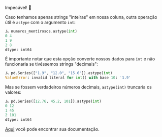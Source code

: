 Impecável! 👏

Caso tenhamos apenas strings "inteiras" em nossa coluna, outra operação útil é `astype` com o argumento `int`:

```python
ム numeros_mentirosos.astype(int)
0 4
1 9
2 8
dtype: int64
```

É importante notar que esta opção converte nossos dados para `int` e não funcionaria se tivéssemos strings "decimais":

```python
ム pd.Series(["1.9", "12.0", "15.6"]).astype(int)
ValueError: invalid literal for int() with base 10: '1.9'
```

Mas se fossem verdadeiros números decimais, `astype(int)` truncaria os valores: 

```python
ム pd.Series([12.76, 45.2, 101]).astype(int)
0 12
1 45
2 101
dtype: int64
```

[Aqui](https://pandas.pydata.org/docs/reference/api/pandas.DataFrame.astype.html) você pode encontrar sua documentação.